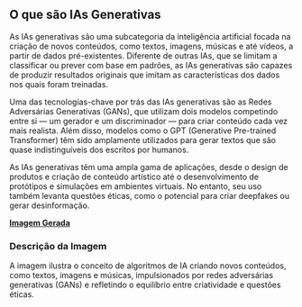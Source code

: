 ## O que são IAs Generativas
As IAs generativas são uma subcategoria da inteligência artificial focada na criação de novos conteúdos, como textos, imagens, músicas e até vídeos, a partir de dados pré-existentes. Diferente de outras IAs, que se limitam a classificar ou prever com base em padrões, as IAs generativas são capazes de produzir resultados originais que imitam as características dos dados nos quais foram treinadas.

Uma das tecnologias-chave por trás das IAs generativas são as Redes Adversárias Generativas (GANs), que utilizam dois modelos competindo entre si — um gerador e um discriminador — para criar conteúdo cada vez mais realista. Além disso, modelos como o GPT (Generative Pre-trained Transformer) têm sido amplamente utilizados para gerar textos que são quase indistinguíveis dos escritos por humanos.

As IAs generativas têm uma ampla gama de aplicações, desde o design de produtos e criação de conteúdo artístico até o desenvolvimento de protótipos e simulações em ambientes virtuais. No entanto, seu uso também levanta questões éticas, como o potencial para criar deepfakes ou gerar desinformação.

**[Imagem Gerada](/inputs/OquesaoIAsGenerativas.png)**

### Descrição da Imagem
A imagem ilustra o conceito de algoritmos de IA criando novos conteúdos, como textos, imagens e músicas, impulsionados por redes adversárias generativas (GANs) e refletindo o equilíbrio entre criatividade e questões éticas.
